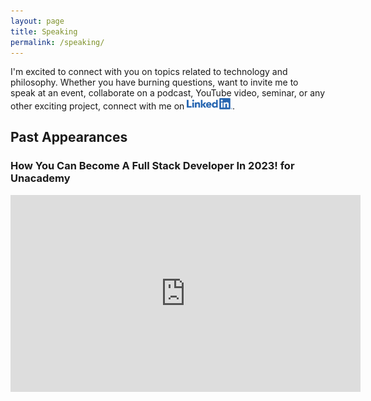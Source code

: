 ```yaml
---
layout: page
title: Speaking
permalink: /speaking/
---
```


I'm excited to connect with you on topics related to technology and philosophy. Whether you have burning questions, want to invite me to speak at an event, collaborate on a podcast, YouTube video, seminar, or any other exciting project, connect with me on <a href="https://www.linkedin.com/in/ankushchoubey/"><img src="/images/LI-Logo.png" style="height: 2ch; display:inline; background: #f0f8ff00;" alt="LinkedIn logo"></a>.

## Past Appearances

### **How You Can Become A Full Stack Developer In 2023!** for Unacademy

<iframe width="560" height="315" src="https://www.youtube.com/embed/Yc-tAS_eBQg" title="YouTube video player" frameborder="0" allow="accelerometer; autoplay; clipboard-write; encrypted-media; gyroscope; picture-in-picture; web-share" allowfullscreen></iframe>

